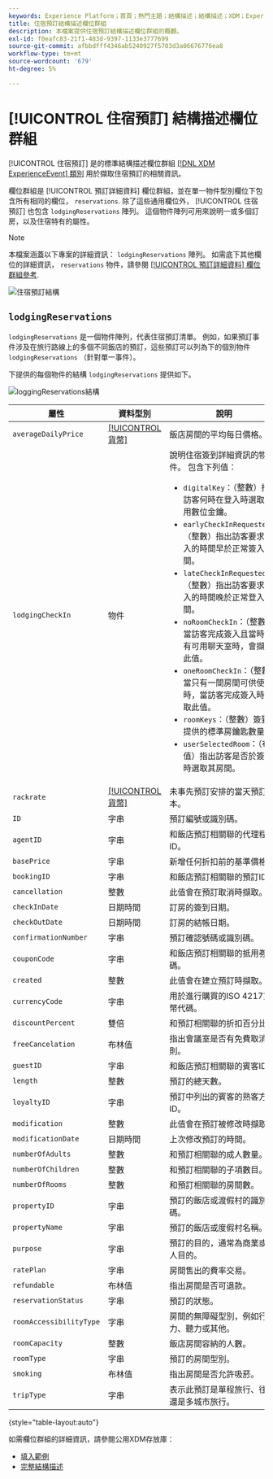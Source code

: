 ```yaml
---
keywords: Experience Platform；首頁；熱門主題；結構描述；結構描述；XDM；ExperienceEvent；欄位；結構描述；結構描述設計；欄位群組；欄位群組；預訂；住宿；
title: 住宿預訂結構描述欄位群組
description: 本檔案提供住宿預訂結構描述欄位群組的概觀。
exl-id: f0eafc83-21f1-483d-9397-1133e3777699
source-git-commit: afbbdfff4346ab5240927f5703d3a06676776ea8
workflow-type: tm+mt
source-wordcount: '679'
ht-degree: 5%

---
```


# [!UICONTROL 住宿預訂] 結構描述欄位群組

[!UICONTROL 住宿預訂] 是的標準結構描述欄位群組 [[!DNL XDM ExperienceEvent] 類別](../../classes/experienceevent.md) 用於擷取住宿預訂的相關資訊。

欄位群組是 [!UICONTROL 預訂詳細資料] 欄位群組，並在單一物件型別欄位下包含所有相同的欄位， `reservations`. 除了這些通用欄位外， [!UICONTROL 住宿預訂] 也包含 `lodgingReservations` 陣列。 這個物件陣列可用來說明一或多個訂房，以及住宿特有的屬性。

>[!NOTE]
>
>本檔案涵蓋以下專案的詳細資訊： `lodgingReservations` 陣列。 如需底下其他欄位的詳細資訊， `reservations` 物件，請參閱 [[!UICONTROL 預訂詳細資料] 欄位群組參考](./reservation-details.md).

![住宿預訂結構](../../images/field-groups/lodging-reservation/structure.png)

## `lodgingReservations`

`lodgingReservations` 是一個物件陣列，代表住宿預訂清單。 例如，如果預訂事件涉及在旅行路線上的多個不同飯店的預訂，這些預訂可以列為下的個別物件 `lodgingReservations` （針對單一事件）。

下提供的每個物件的結構 `lodgingReservations` 提供如下。

![loggingReservations結構](../../images/field-groups/lodging-reservation/lodgingReservations.png)

| 屬性 | 資料型別 | 說明 |
| --- | --- | --- |
| `averageDailyPrice` | [[!UICONTROL 貨幣]](../../data-types/currency.md) | 飯店房間的平均每日價格。 |
| `lodgingCheckIn` | 物件 | 說明住宿簽到詳細資訊的物件。 包含下列值：<ul><li>`digitalKey`：（整數）指出訪客何時在登入時選取使用數位金鑰。</li><li>`earlyCheckInRequested`：（整數）指出訪客要求籤入的時間早於正常簽入時間。</li><li>`lateCheckInRequested`：（整數）指出訪客要求登入的時間晚於正常登入時間。</li><li>`noRoomCheckIn`：（整數）當訪客完成簽入且當時沒有可用聊天室時，會擷取此值。</li><li>`oneRoomCheckIn`：（整數）當只有一間房間可供使用時，當訪客完成簽入時擷取此值。</li><li>`roomKeys`：（整數）簽到時提供的標準房鑰匙數量。</li><li>`userSelectedRoom`：（布林值）指出訪客是否於簽到時選取其房間。</li></ul> |
| `rackrate` | [[!UICONTROL 貨幣]](../../data-types/currency.md) | 未事先預訂安排的當天預訂成本。 |
| `ID` | 字串 | 預訂編號或識別碼。 |
| `agentID` | 字串 | 和飯店預訂相關聯的代理程式ID。 |
| `basePrice` | 字串 | 新增任何折扣前的基準價格。 |
| `bookingID` | 字串 | 和飯店預訂相關聯的預訂ID。 |
| `cancellation` | 整數 | 此值會在預訂取消時擷取。 |
| `checkInDate` | 日期時間 | 訂房的簽到日期。 |
| `checkOutDate` | 日期時間 | 訂房的結帳日期。 |
| `confirmationNumber` | 字串 | 預訂確認號碼或識別碼。 |
| `couponCode` | 字串 | 和飯店預訂相關聯的抵用券代碼。 |
| `created` | 整數 | 此值會在建立預訂時擷取。 |
| `currencyCode` | 字串 | 用於進行購買的ISO 4217貨幣代碼。 |
| `discountPercent` | 雙倍 | 和預訂相關聯的折扣百分比。 |
| `freeCancelation` | 布林值 | 指出會議室是否有免費取消原則。 |
| `guestID` | 字串 | 和飯店預訂相關聯的賓客ID。 |
| `length` | 整數 | 預訂的總天數。 |
| `loyaltyID` | 字串 | 預訂中列出的賓客的熟客方案ID。 |
| `modification` | 整數 | 此值會在預訂被修改時擷取。 |
| `modificationDate` | 日期時間 | 上次修改預訂的時間。 |
| `numberOfAdults` | 整數 | 和預訂相關聯的成人數量。 |
| `numberOfChildren` | 整數 | 和預訂相關聯的子項數目。 |
| `numberOfRooms` | 整數 | 和預訂相關聯的房間數。 |
| `propertyID` | 字串 | 預訂的飯店或渡假村的識別碼。 |
| `propertyName` | 字串 | 預訂的飯店或度假村名稱。 |
| `purpose` | 字串 | 預訂的目的，通常為商業或個人目的。 |
| `ratePlan` | 字串 | 房間售出的費率交易。 |
| `refundable` | 布林值 | 指出房間是否可退款。 |
| `reservationStatus` | 字串 | 預訂的狀態。 |
| `roomAccessibilityType` | 字串 | 房間的無障礙型別，例如行動力、聽力或其他。 |
| `roomCapacity` | 整數 | 飯店房間容納的人數。 |
| `roomType` | 字串 | 預訂的房間型別。 |
| `smoking` | 布林值 | 指出房間是否允許吸菸。 |
| `tripType` | 字串 | 表示此預訂是單程旅行、往返還是多城市旅行。 |

{style="table-layout:auto"}

如需欄位群組的詳細資訊，請參閱公用XDM存放庫：

* [填入範例](https://github.com/adobe/xdm/blob/master/components/fieldgroups/experience-event/industry-verticals/experienceevent-lodging-reservation.example.1.json)
* [完整結構描述](https://github.com/adobe/xdm/blob/master/components/fieldgroups/experience-event/industry-verticals/experienceevent-lodging-reservation.schema.json)
